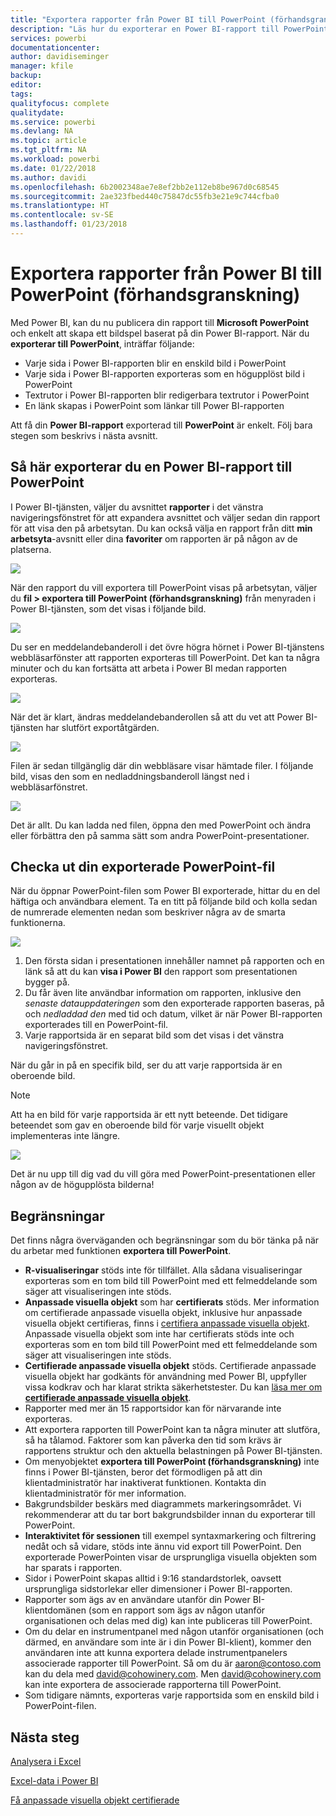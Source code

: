 ```yaml
---
title: "Exportera rapporter från Power BI till PowerPoint (förhandsgranskning)"
description: "Läs hur du exporterar en Power BI-rapport till PowerPoint."
services: powerbi
documentationcenter: 
author: davidiseminger
manager: kfile
backup: 
editor: 
tags: 
qualityfocus: complete
qualitydate: 
ms.service: powerbi
ms.devlang: NA
ms.topic: article
ms.tgt_pltfrm: NA
ms.workload: powerbi
ms.date: 01/22/2018
ms.author: davidi
ms.openlocfilehash: 6b2002348ae7e8ef2bb2e112eb8be967d0c68545
ms.sourcegitcommit: 2ae323fbed440c75847dc55fb3e21e9c744cfba0
ms.translationtype: HT
ms.contentlocale: sv-SE
ms.lasthandoff: 01/23/2018
---
```

# <a name="export-reports-from-power-bi-to-powerpoint-preview"></a>Exportera rapporter från Power BI till PowerPoint (förhandsgranskning)
Med Power BI, kan du nu publicera din rapport till **Microsoft PowerPoint** och enkelt att skapa ett bildspel baserat på din Power BI-rapport. När du **exporterar till PowerPoint**, inträffar följande:

* Varje sida i Power BI-rapporten blir en enskild bild i PowerPoint
* Varje sida i Power BI-rapporten exporteras som en högupplöst bild i PowerPoint
* Textrutor i Power BI-rapporten blir redigerbara textrutor i PowerPoint
* En länk skapas i PowerPoint som länkar till Power BI-rapporten

Att få din **Power BI-rapport** exporterad till **PowerPoint** är enkelt. Följ bara stegen som beskrivs i nästa avsnitt.

## <a name="how-to-export-your-power-bi-report-to-powerpoint"></a>Så här exporterar du en Power BI-rapport till PowerPoint
I Power BI-tjänsten, väljer du avsnittet **rapporter** i det vänstra navigeringsfönstret för att expandera avsnittet och väljer sedan din rapport för att visa den på arbetsytan. Du kan också välja en rapport från ditt **min arbetsyta**-avsnitt eller dina **favoriter** om rapporten är på någon av de platserna.

![](media/service-publish-to-powerpoint/powerbi_to_powerpoint_0.png)

När den rapport du vill exportera till PowerPoint visas på arbetsytan, väljer du **fil > exportera till PowerPoint (förhandsgranskning)** från menyraden i Power BI-tjänsten, som det visas i följande bild.

![](media/service-publish-to-powerpoint/powerbi_to_powerpoint_1.png)

Du ser en meddelandebanderoll i det övre högra hörnet i Power BI-tjänstens webbläsarfönster att rapporten exporteras till PowerPoint. Det kan ta några minuter och du kan fortsätta att arbeta i Power BI medan rapporten exporteras.

![](media/service-publish-to-powerpoint/powerbi_to_powerpoint_2.png)

När det är klart, ändras meddelandebanderollen så att du vet att Power BI-tjänsten har slutfört exportåtgärden.

![](media/service-publish-to-powerpoint/powerbi_to_powerpoint_3.png)

Filen är sedan tillgänglig där din webbläsare visar hämtade filer. I följande bild, visas den som en nedladdningsbanderoll längst ned i webbläsarfönstret.

![](media/service-publish-to-powerpoint/powerbi_to_powerpoint_4.png)

Det är allt. Du kan ladda ned filen, öppna den med PowerPoint och ändra eller förbättra den på samma sätt som andra PowerPoint-presentationer.

## <a name="checking-out-your-exported-powerpoint-file"></a>Checka ut din exporterade PowerPoint-fil
När du öppnar PowerPoint-filen som Power BI exporterade, hittar du en del häftiga och användbara element. Ta en titt på följande bild och kolla sedan de numrerade elementen nedan som beskriver några av de smarta funktionerna.

![](media/service-publish-to-powerpoint/powerbi_to_powerpoint_5.png)

1. Den första sidan i presentationen innehåller namnet på rapporten och en länk så att du kan **visa i Power BI** den rapport som presentationen bygger på.
2. Du får även lite användbar information om rapporten, inklusive den *senaste datauppdateringen* som den exporterade rapporten baseras, på och *nedladdad den* med tid och datum, vilket är när Power BI-rapporten exporterades till en PowerPoint-fil.
3. Varje rapportsida är en separat bild som det visas i det vänstra navigeringsfönstret.

När du går in på en specifik bild, ser du att varje rapportsida är en oberoende bild.

>[!NOTE]
> Att ha en bild för varje rapportsida är ett nytt beteende. Det tidigare beteendet som gav en oberoende bild för varje visuellt objekt implementeras inte längre. 
 

![](media/service-publish-to-powerpoint/powerbi_to_powerpoint_6.png)

Det är nu upp till dig vad du vill göra med PowerPoint-presentationen eller någon av de högupplösta bilderna!

## <a name="limitations"></a>Begränsningar
Det finns några överväganden och begränsningar som du bör tänka på när du arbetar med funktionen **exportera till PowerPoint**.

* **R-visualiseringar** stöds inte för tillfället. Alla sådana visualiseringar exporteras som en tom bild till PowerPoint med ett felmeddelande som säger att visualiseringen inte stöds.
* **Anpassade visuella objekt** som har **certifierats** stöds. Mer information om certifierade anpassade visuella objekt, inklusive hur anpassade visuella objekt certifieras, finns i [certifiera anpassade visuella objekt](power-bi-custom-visuals-certified.md). Anpassade visuella objekt som inte har certifierats stöds inte och exporteras som en tom bild till PowerPoint med ett felmeddelande som säger att visualiseringen inte stöds.
* **Certifierade anpassade visuella objekt** stöds. Certifierade anpassade visuella objekt har godkänts för användning med Power BI, uppfyller vissa kodkrav och har klarat strikta säkerhetstester. Du kan [läsa mer om **certifierade anpassade visuella objekt**](power-bi-custom-visuals-certified.md).
* Rapporter med mer än 15 rapportsidor kan för närvarande inte exporteras.
* Att exportera rapporten till PowerPoint kan ta några minuter att slutföra, så ha tålamod. Faktorer som kan påverka den tid som krävs är rapportens struktur och den aktuella belastningen på Power BI-tjänsten.
* Om menyobjektet **exportera till PowerPoint (förhandsgranskning)** inte finns i Power BI-tjänsten, beror det förmodligen på att din klientadministratör har inaktiverat funktionen. Kontakta din klientadministratör för mer information.
* Bakgrundsbilder beskärs med diagrammets markeringsområdet. Vi rekommenderar att du tar bort bakgrundsbilder innan du exporterar till PowerPoint.
* **Interaktivitet för sessionen** till exempel syntaxmarkering och filtrering nedåt och så vidare, stöds inte ännu vid export till PowerPoint. Den exporterade PowerPointen visar de ursprungliga visuella objekten som har sparats i rapporten.
* Sidor i PowerPoint skapas alltid i 9:16 standardstorlek, oavsett ursprungliga sidstorlekar eller dimensioner i Power BI-rapporten.
* Rapporter som ägs av en användare utanför din Power BI-klientdomänen (som en rapport som ägs av någon utanför organisationen och delas med dig) kan inte publiceras till PowerPoint.
* Om du delar en instrumentpanel med någon utanför organisationen (och därmed, en användare som inte är i din Power BI-klient), kommer den användaren inte att kunna exportera delade instrumentpanelers associerade rapporter till PowerPoint. Så om du är aaron@contoso.com kan du dela med david@cohowinery.com. Men david@cohowinery.com kan inte exportera de associerade rapporterna till PowerPoint.
* Som tidigare nämnts, exporteras varje rapportsida som en enskild bild i PowerPoint-filen. 

## <a name="next-steps"></a>Nästa steg
[Analysera i Excel](service-analyze-in-excel.md)

[Excel-data i Power BI](service-excel-workbook-files.md)

[Få anpassade visuella objekt certifierade](power-bi-custom-visuals-certified.md)

